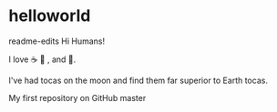 # helloworld

readme-edits
Hi Humans!

I love :coffee: :pizza: , and :dancer:.

I've had tocas on the moon and find them far superior to Earth tocas.

My first repository on GitHub
master
